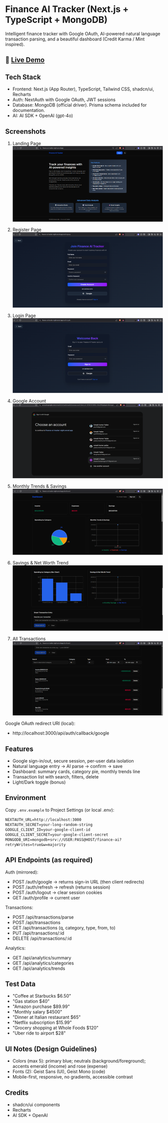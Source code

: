 # Finance AI Tracker (Next.js + TypeScript + MongoDB)

Intelligent finance tracker with Google OAuth, AI-powered natural language transaction parsing, and a beautiful dashboard (Credit Karma / Mint inspired).



## 🚀 [Live Demo](https://finance-ai-tracker-eight.vercel.app/)

## Tech Stack

- Frontend: Next.js (App Router), TypeScript, Tailwind CSS, shadcn/ui, Recharts
- Auth: NextAuth with Google OAuth, JWT sessions
- Database: MongoDB (official driver). Prisma schema included for documentation.
- AI: AI SDK + OpenAI (gpt-4o)



## Screenshots  

1. Landing Page  
![Landing Page](/public/landingPage.png)  

2. Register Page  
![Register Page](/public/registerPage.png)  

3. Login Page  
![Login Page](/public/loginPage.png)  

4. Google Account  
![Google Account](/public/googleAccount.png)  

5. Monthly Trends & Savings  
![Monthly Trends & Savings](/public/graph.png)  

6. Savings & Net Worth Trend  
![Savings & Net Worth Trend](/public/dom.png)  

7. All Transactions  
![All Transactions](/public/all_trans.png)  


Google OAuth redirect URI (local):

- http://localhost:3000/api/auth/callback/google

## Features

- Google sign-in/out, secure session, per-user data isolation
- Natural language entry → AI parse → confirm → save
- Dashboard: summary cards, category pie, monthly trends line
- Transaction list with search, filters, delete
- Light/Dark toggle (bonus)

## Environment

Copy `.env.example` to Project Settings (or local .env):

```
NEXTAUTH_URL=http://localhost:3000
NEXTAUTH_SECRET=your-long-random-string
GOOGLE_CLIENT_ID=your-google-client-id
GOOGLE_CLIENT_SECRET=your-google-client-secret
MONGODB_URI=mongodb+srv://USER:PASS@HOST/finance-ai?retryWrites=true&w=majority
```

## API Endpoints (as required)

Auth (mirrored):

- POST /auth/google → returns sign-in URL (then client redirects)
- POST /auth/refresh → refresh (returns session)
- POST /auth/logout → clear session cookies
- GET /auth/profile → current user

Transactions:

- POST /api/transactions/parse
- POST /api/transactions
- GET /api/transactions (q, category, type, from, to)
- PUT /api/transactions/:id
- DELETE /api/transactions/:id

Analytics:

- GET /api/analytics/summary
- GET /api/analytics/categories
- GET /api/analytics/trends

## Test Data

- "Coffee at Starbucks $6.50"
- "Gas station $40"
- "Amazon purchase $89.99"
- "Monthly salary $4500"
- "Dinner at Italian restaurant $65"
- "Netflix subscription $15.99"
- "Grocery shopping at Whole Foods $120"
- "Uber ride to airport $28"

## UI Notes (Design Guidelines)

- Colors (max 5): primary blue; neutrals (background/foreground); accents emerald (income) and rose (expense)
- Fonts (2): Geist Sans (UI), Geist Mono (code)
- Mobile-first, responsive, no gradients, accessible contrast

## Credits

- shadcn/ui components
- Recharts
- AI SDK + OpenAI
